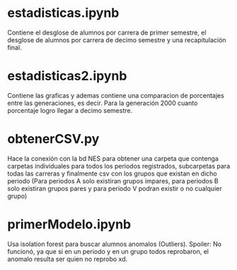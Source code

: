 # estadisticas.ipynb
Contiene el desglose de alumnos por carrera de primer semestre, el desglose de alumnos por carrera de decimo semestre y una recapitulación final.

# estadisticas2.ipynb
Contiene las graficas y ademas contiene una comparacion de porcentajes entre las generaciones, es decir.
Para la generación 2000 cuanto porcentaje logro llegar a decimo semestre.

# obtenerCSV.py
Hace la conexión con la bd NES para obtener una carpeta que contenga carpetas individuales para todos los periodos registrados, subcarpetas para todas las carreras y finalmente csv con los grupos que existan en dicho periodo
(Para periodos A solo existiran grupos impares, para periodos B solo existiran grupos pares y para periodo V podran existir o no cualquier grupo)

# primerModelo.ipynb
Usa isolation forest para buscar alumnos anomalos (Outliers).
Spoiler: No funcionó, ya que si en un periodo y en un grupo todos reprobaron, el anomalo resulta ser quien no reprobo xd.